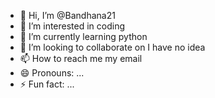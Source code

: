 - 👋 Hi, I’m @Bandhana21
- 👀 I’m interested in coding
- 🌱 I’m currently learning python
- 💞️ I’m looking to collaborate on I have no idea
- 📫 How to reach me my email
- 😄 Pronouns: ...
- ⚡ Fun fact: ...

<!---
Bandhana21/Bandhana21 is a ✨ special ✨ repository because its `README.md` (this file) appears on your GitHub profile.
You can click the Preview link to take a look at your changes.
--->
